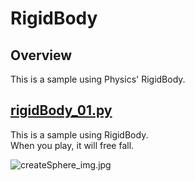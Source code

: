 # RigidBody

## Overview

This is a sample using Physics' RigidBody.    

## [rigidBody_01.py](./rigidBody_01.py)    

This is a sample using RigidBody.     
When you play, it will free fall.     

![createSphere_img.jpg](./images/createSphere_img.jpg)    



